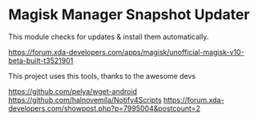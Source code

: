 # Magisk Manager Snapshot Updater
This module checks for updates & install them automatically.

https://forum.xda-developers.com/apps/magisk/unofficial-magisk-v10-beta-built-t3521901

This project uses this tools, thanks to the awesome devs

https://github.com/pelya/wget-android
https://github.com/halnovemila/Notify4Scripts
https://forum.xda-developers.com/showpost.php?p=7995004&postcount=2
